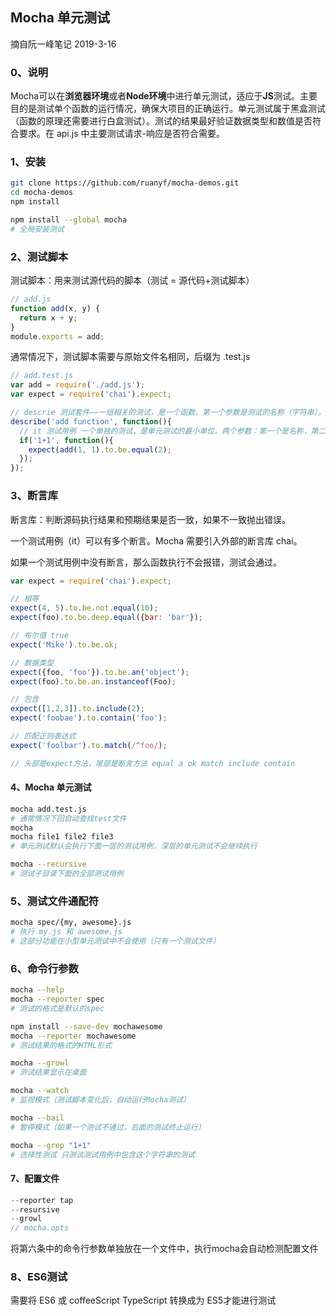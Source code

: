 ## Mocha 单元测试

摘自阮一峰笔记 2019-3-16

### 0、说明

Mocha可以在**浏览器环境**或者**Node环境**中进行单元测试，适应于**JS**测试。主要目的是测试单个函数的运行情况，确保大项目的正确运行。单元测试属于黑盒测试（函数的原理还需要进行白盒测试）。测试的结果最好验证数据类型和数值是否符合要求。在 api.js 中主要测试请求-响应是否符合需要。

### 1、安装

~~~bash
git clone https://github.com/ruanyf/mocha-demos.git
cd mocha-demos
npm install

npm install --global mocha
# 全局安装测试
~~~

### 2、测试脚本

测试脚本：用来测试源代码的脚本（测试 = 源代码+测试脚本）

~~~js
// add.js
function add(x, y) {
  return x + y;
}
module.exports = add;
~~~

通常情况下，测试脚本需要与原始文件名相同，后缀为 .test.js

~~~js
// add.test.js
var add = require('./add.js');
var expect = require('chai').expect;

// descrie 测试套件——一组相关的测试，是一个函数。第一个参数是测试的名称（字符串），第二个参数是测试的函数（实际执行）
describe('add function', function(){
  // it 测试用例 一个单独的测试，是单元测试的最小单位。两个参数：第一个是名称，第二个是实际的执行函数
  if('1+1', function(){
    expect(add(1, 1).to.be.equal(2);
  });
});

~~~

### 3、断言库

断言库：判断源码执行结果和预期结果是否一致，如果不一致抛出错误。

一个测试用例（it）可以有多个断言。Mocha 需要引入外部的断言库 chai。

如果一个测试用例中没有断言，那么函数执行不会报错，测试会通过。

~~~js
var expect = require('chai').expect;
~~~

~~~js
// 相等
expect(4, 5).to.be.not.equal(10);
expect(foo).to.be.deep.equal({bar: 'bar'});

// 布尔值 true
expect('Mike').to.be.ok;

// 数据类型
expect({foo, 'foo'}).to.be.an('object');
expect(foo).to.be.an.instanceof(Foo);

// 包含
expect([1,2,3]).to.include(2);
expect('foobae').to.contain('foo');

// 匹配正则表达式
expect('foolbar').to.match(/^foo/);

// 头部是expect方法，尾部是断言方法 equal a ok match include contain
~~~

#### 4、Mocha 单元测试

~~~bash
mocha add.test.js
# 通常情况下回自动查找test文件
mocha
mocha file1 file2 file3
# 单元测试默认会执行下面一层的测试用例，深层的单元测试不会继续执行

mocha --recursive 
# 测试子目录下面的全部测试用例
~~~

### 5、测试文件通配符

~~~bash
mocha spec/{my, awesome}.js
# 执行 my.js 和 awesome.js 
# 这部分功能在小型单元测试中不会使用（只有一个测试文件）
~~~

### 6、命令行参数

~~~bash
mocha --help
mocha --reporter spec
# 测试的格式是默认的spec

npm install --save-dev mochawesome
mocha --reporter mochawesome
# 测试结果的格式的HTML形式

mocha --growl 
# 测试结果显示在桌面

mocha --watch
# 监视模式（测试脚本变化后，自动运行Mocha测试）

mocha --bail 
# 暂停模式（如果一个测试不通过，后面的测试终止运行）

mocha --grep "1+1"
# 选择性测试 只测试测试用例中包含这个字符串的测试
~~~

#### 7、配置文件

~~~js
--reporter tap
--resursive
--growl
// mocha.opts
~~~

将第六条中的命令行参数单独放在一个文件中，执行mocha会自动检测配置文件

### 8、ES6测试

需要将 ES6 或 coffeeScript TypeScript 转换成为 ES5才能进行测试
